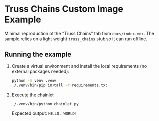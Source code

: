 # Truss Chains Custom Image Example

Minimal reproduction of the “Truss Chains” tab from `docs/index.mdx`. The sample
relies on a light-weight `truss_chains` stub so it can run offline.

## Running the example

1. Create a virtual environment and install the local requirements (no external
   packages needed):
   ```bash
   python -m venv .venv
   ./.venv/bin/pip install -r requirements.txt
   ```
2. Execute the chainlet:
   ```bash
   ./.venv/bin/python chainlet.py
   ```
   Expected output: `HELLO, WORLD!`
